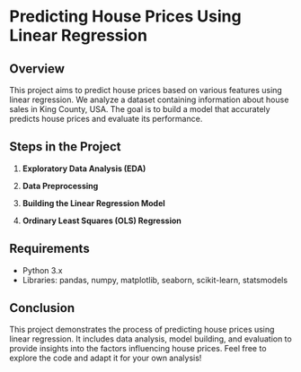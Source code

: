 # Predicting House Prices Using Linear Regression

## Overview

This project aims to predict house prices based on various features using linear regression. We analyze a dataset containing information about house sales in King County, USA. The goal is to build a model that accurately predicts house prices and evaluate its performance.

## Steps in the Project

1. **Exploratory Data Analysis (EDA)**

2. **Data Preprocessing**

3. **Building the Linear Regression Model**

4. **Ordinary Least Squares (OLS) Regression**

## Requirements

- Python 3.x
- Libraries: pandas, numpy, matplotlib, seaborn, scikit-learn, statsmodels

## Conclusion

This project demonstrates the process of predicting house prices using linear regression. It includes data analysis, model building, and evaluation to provide insights into the factors influencing house prices. Feel free to explore the code and adapt it for your own analysis!

